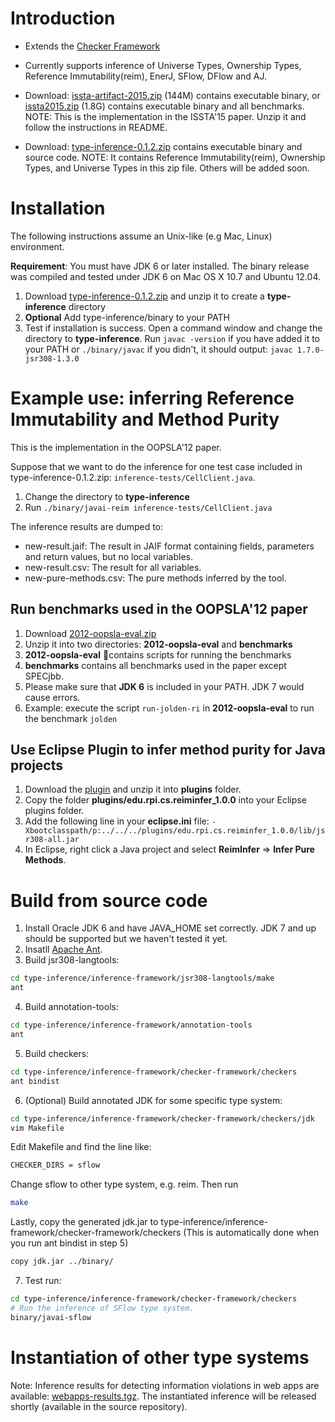 # Introduction #
  * Extends the [Checker Framework](http://types.cs.washington.edu/checker-framework/)

  * Currently supports inference of Universe Types, Ownership Types, Reference Immutability(reim), EnerJ, SFlow, DFlow and AJ.

  * Download: [issta-artifact-2015.zip](http://www.cs.rpi.edu/~dongy6/issta-artifact-2015/issta-artifact-2015.zip) (144M) contains executable binary, or [issta2015.zip](http://www.cs.rpi.edu/~dongy6/issta-artifact-2015/issta2015.zip) (1.8G) contains executable binary and all benchmarks. NOTE: This is the implementation in the ISSTA'15 paper. Unzip it and follow the instructions in README.

  * Download: [type-inference-0.1.2.zip](http://type-inference.googlecode.com/files/type-inference-0.1.2.zip) contains executable binary and source code. NOTE: It contains  Reference Immutability(reim), Ownership Types, and Universe Types in this zip file. Others will be added soon.

# Installation #
The following instructions assume an Unix-like (e.g Mac, Linux) environment.

**Requirement**: You must have JDK 6 or later installed. The binary release was compiled and tested under JDK 6 on Mac OS X 10.7 and Ubuntu 12.04.

  1. Download [type-inference-0.1.2.zip](http://type-inference.googlecode.com/files/type-inference-0.1.2.zip) and unzip it to create a **type-inference** directory
  1. **Optional** Add type-inference/binary to your PATH
  1. Test if installation is success. Open a command window and change the directory to **type-inference**. Run     `javac -version` if you have added it to your PATH or `./binary/javac` if you didn't, it should output: `javac 1.7.0-jsr308-1.3.0`

# Example use: inferring Reference Immutability and Method Purity #
This is the implementation in the OOPSLA'12 paper.

Suppose that we want to do the inference for one test case included in type-inference-0.1.2.zip: `inference-tests/CellClient.java`.

  1. Change the directory to **type-inference**
  1. Run `./binary/javai-reim inference-tests/CellClient.java`

The inference results are dumped to:
  * new-result.jaif:  The result in JAIF format containing fields, parameters and return values, but no local variables.
  * new-result.csv: The result for all variables.
  * new-pure-methods.csv: The pure methods inferred by the tool.

## Run benchmarks used in the OOPSLA'12 paper ##
  1. Download [2012-oopsla-eval.zip](http://homepages.rpi.edu/~dongy6/2012-oopsla-eval.zip)
  1. Unzip it into two directories: **2012-oopsla-eval** and **benchmarks**
  1. **2012-oopsla-eval** contains scripts for running the benchmarks
  1. **benchmarks** contains all benchmarks used in the paper except SPECjbb.
  1. Please make sure that **JDK 6** is included in your PATH. JDK 7 would cause errors.
  1. Example: execute the script `run-jolden-ri` in **2012-oopsla-eval** to run the benchmark `jolden`

## Use Eclipse Plugin to infer method purity for Java projects ##
  1. Download the [plugin](http://type-inference.googlecode.com/files/ReimInfer_EclipsePlugin.zip) and unzip it into **plugins** folder.
  1. Copy the folder **plugins/edu.rpi.cs.reiminfer\_1.0.0** into your Eclipse plugins folder.
  1. Add the following line in your **eclipse.ini** file: `-Xbootclasspath/p:../../../plugins/edu.rpi.cs.reiminfer_1.0.0/lib/jsr308-all.jar`
  1. In Eclipse, right click a Java project and select **ReimInfer** => **Infer Pure Methods**.

# Build from source code #
  1. Install Oracle JDK 6 and have JAVA_HOME set correctly. JDK 7 and up should be supported but we haven't tested it yet.
  2. Insatll [Apache Ant](http://ant.apache.org/).
  3. Build jsr308-langtools:
  
  ```bash
  cd type-inference/inference-framework/jsr308-langtools/make
  ant
  ```
  4. Build annotation-tools:
  
  ```bash
  cd type-inference/inference-framework/annotation-tools
  ant
  ```
  5. Build checkers:
  
  ```bash
  cd type-inference/inference-framework/checker-framework/checkers
  ant bindist
  ```
  6. (Optional) Build annotated JDK for some specific type system:
  
  ```bash
  cd type-inference/inference-framework/checker-framework/checkers/jdk
  vim Makefile
  ```
  Edit Makefile and find the line like:
  
  ```bash
  CHECKER_DIRS = sflow
  ```
  Change sflow to other type system, e.g. reim. Then run
  ```bash
  make
  ```
  Lastly, copy the generated jdk.jar to type-inference/inference-framework/checker-framework/checkers (This is automatically done when you run ant bindist in step 5)
  ```bash
  copy jdk.jar ../binary/
  ```
  
  7. Test run:
  ```bash
  cd type-inference/inference-framework/checker-framework/checkers
  # Run the inference of SFlow type system.
  binary/javai-sflow
  ```

# Instantiation of other type systems #
Note: Inference results for detecting information violations in web apps are available: [webapps-results.tgz](http://www.cs.rpi.edu//~huangw5/webapps-results.tgz). The instantiated inference will be released shortly (available in the source repository).
